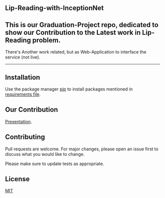 ## Lip-Reading-with-InceptionNet

<h2> This is our Graduation-Project repo, dedicated to show our Contribution to the Latest work in Lip-Reading problem. </h2> There's Another work related, but as Web-Application to interface the service (not live).

---

## Installation

Use the package manager [pip](https://pip.pypa.io/en/stable/) to install packages mentioned in [requirements file](https://github.com/AbdelrhmanKhater/Lip-Reading-with-Inception/blob/master/requirements.txt).

## Our Contribution

[Presentation](https://github.com/AbdelrhmanKhater/Lip-Reading-with-Inception/blob/master/GP_presentation.pptx).

## Contributing

Pull requests are welcome. For major changes, please open an issue first to discuss what you would like to change.

Please make sure to update tests as appropriate.

## License

[MIT](https://choosealicense.com/licenses/mit/)
